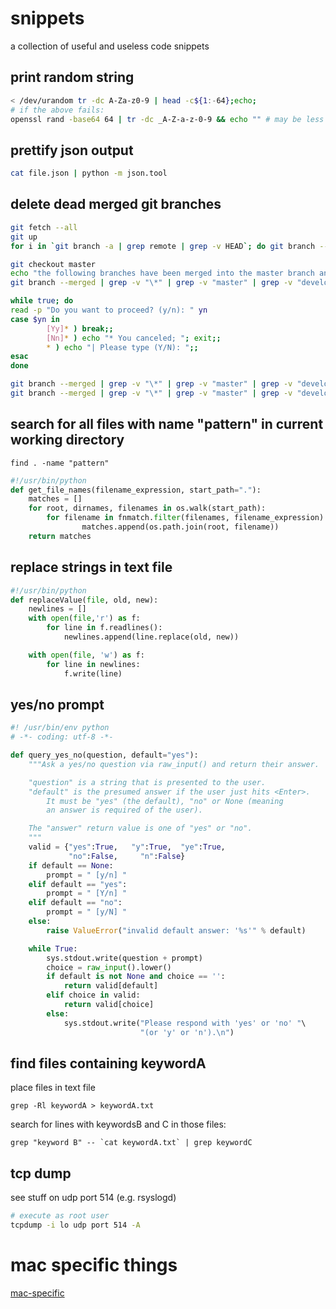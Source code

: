 # snippets
a collection of useful and useless code snippets

## print random string
```bash
< /dev/urandom tr -dc A-Za-z0-9 | head -c${1:-64};echo;
# if the above fails:
openssl rand -base64 64 | tr -dc _A-Z-a-z-0-9 && echo "" # may be less than 64 chars
```

## prettify json output
```bash
cat file.json | python -m json.tool
```


## delete dead merged git branches
```bash
git fetch --all
git up
for i in `git branch -a | grep remote | grep -v HEAD`; do git branch --track ${i#remotes/origin/} $i; done

git checkout master
echo "the following branches have been merged into the master branch and will be purged from your local machine and from the remote:"
git branch --merged | grep -v "\*" | grep -v "master" | grep -v "develop" | xargs -n 1

while true; do
read -p "Do you want to proceed? (y/n): " yn
case $yn in
        [Yy]* ) break;;
        [Nn]* ) echo "* You canceled; "; exit;;
        * ) echo "| Please type (Y/N): ";;
esac
done

git branch --merged | grep -v "\*" | grep -v "master" | grep -v "develop" | xargs -n 1 git push --delete origin
git branch --merged | grep -v "\*" | grep -v "master" | grep -v "develop" | xargs -n 1 git branch -d
```

## search for all files with name "pattern" in current working directory 

```
find . -name "pattern"
```

```python
#!/usr/bin/python
def get_file_names(filename_expression, start_path="."):
    matches = []
    for root, dirnames, filenames in os.walk(start_path):
        for filename in fnmatch.filter(filenames, filename_expression):
                matches.append(os.path.join(root, filename))
    return matches
```

## replace strings in text file
```python
#!/usr/bin/python
def replaceValue(file, old, new):
    newlines = []
    with open(file,'r') as f:
        for line in f.readlines():
            newlines.append(line.replace(old, new))

    with open(file, 'w') as f:
        for line in newlines:
            f.write(line)
```            
## yes/no prompt

```python
#! /usr/bin/env python
# -*- coding: utf-8 -*-

def query_yes_no(question, default="yes"):
    """Ask a yes/no question via raw_input() and return their answer.

    "question" is a string that is presented to the user.
    "default" is the presumed answer if the user just hits <Enter>.
        It must be "yes" (the default), "no" or None (meaning
        an answer is required of the user).

    The "answer" return value is one of "yes" or "no".
    """
    valid = {"yes":True,   "y":True,  "ye":True,
             "no":False,     "n":False}
    if default == None:
        prompt = " [y/n] "
    elif default == "yes":
        prompt = " [Y/n] "
    elif default == "no":
        prompt = " [y/N] "
    else:
        raise ValueError("invalid default answer: '%s'" % default)

    while True:
        sys.stdout.write(question + prompt)
        choice = raw_input().lower()
        if default is not None and choice == '':
            return valid[default]
        elif choice in valid:
            return valid[choice]
        else:
            sys.stdout.write("Please respond with 'yes' or 'no' "\
                             "(or 'y' or 'n').\n")    
```

## find files containing keywordA

place files in text file
```
grep -Rl keywordA > keywordA.txt
```
search for lines with keywordsB and C in those files:
```
grep "keyword B" -- `cat keywordA.txt` | grep keywordC
```

## tcp dump

see stuff on udp port 514 (e.g. rsyslogd)

```bash
# execute as root user
tcpdump -i lo udp port 514 -A  
```

# mac specific things

[mac-specific](mac-specific.md)

